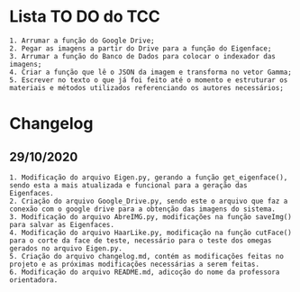 # Lista TO DO do TCC

    1. Arrumar a função do Google Drive;
    2. Pegar as imagens a partir do Drive para a função do Eigenface;
    3. Arrumar a função do Banco de Dados para colocar o indexador das imagens;
    4. Criar a função que lê o JSON da imagem e transforma no vetor Gamma;
    5. Escrever no texto o que já foi feito até o momento e estruturar os materiais e métodos utilizados referenciando os autores necessários;

# Changelog

## 29/10/2020

    1. Modificação do arquivo Eigen.py, gerando a função get_eigenface(), sendo esta a mais atualizada e funcional para a geração das Eigenfaces.
    2. Criação do arquivo Google_Drive.py, sendo este o arquivo que faz a conexão com o google drive para a obtenção das imagens do sistema.
    3. Modificação do arquivo AbreIMG.py, modificações na função saveImg() para salvar as Eigenfaces.
    4. Modificação do arquivo HaarLike.py, modificação na função cutFace() para o corte da face de teste, necessário para o teste dos omegas gerados no arquivo Eigen.py.
    5. Criação do arquivo changelog.md, contém as modificações feitas no projeto e as próximas modificações necessárias a serem feitas.
    6. Modificação do arquivo README.md, adicoção do nome da professora orientadora.